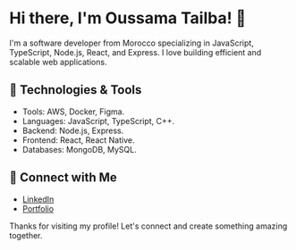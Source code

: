 # Hi there, I'm Oussama Tailba! 👋
I'm a software developer from Morocco specializing in JavaScript, TypeScript, Node.js, React, and Express. I love building efficient and scalable web applications.

## 🚀 Technologies & Tools
- Tools: AWS, Docker, Figma. 
- Languages: JavaScript, TypeScript, C++.
- Backend: Node.js, Express.
- Frontend: React, React Native.
- Databases: MongoDB, MySQL.

## 💬 Connect with Me
- [LinkedIn](https://www.linkedin.com/in/oussamatailba/ "@embed")
- [Portfolio](http://portfolio.ousta.dev/ "@embed")


Thanks for visiting my profile! Let's connect and create something amazing together.
